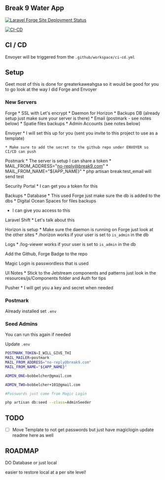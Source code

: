 ## Break 9 Water App

[![Laravel Forge Site Deployment Status](https://img.shields.io/endpoint?url=https%3A%2F%2Fforge.laravel.com%2Fsite-badges%2F672a55d7-caee-4ce2-bed1-eba6e0c185f2%3Fdate%3D1%26commit%3D1&style=flat)](https://forge.laravel.com/servers/662538/sites/1970721)


[![CI-CD](https://github.com/Break9dev/clean-water/actions/workflows/ci-cd.yml/badge.svg)](https://github.com/Break9dev/clean-water/actions/workflows/ci-cd.yml)

## CI / CD

Envoyer will be triggered from the `.github/workspace/ci-cd.yml`

## Setup

Geet most of this is done for greaterkaweahgsa so it would be good for you to go look at the way I did Forge and Envoyer

### New Servers

Forge
    * SSL with Let's encrypt
    * Daemon for Horizon
    * Backups DB (already setup just make sure your server is there)
    * Email (postmark - see notes below)
    * Spatie files backups
    * Admin Accounts (see notes below)

Envoyer
    * I will set this up for you (sent you invite to this project to use as a template)

    * Make sure to add the secret to the github repo under ENVOYER so CI/CD can push
 

Postmark
    * The server is setup I can share a token
    * MAIL_FROM_ADDRESS="no-reply@break9.com"
    * MAIL_FROM_NAME="${APP_NAME}"
    * php artisan break:test_email will send test
  

Security Portal
    * I can get you a token for this
 

Backups
    * Database
      * This used Forge just make sure the db is added to the dbs
     * Digital Ocean Spaces for files backups

- I can give you access to this

 Laravel Shift
    * Let's talk about this
 

Horizon is setup
    * Make sure the daemon is running on Forge just look at the other sites
    * /horizon works if your user is set to `is_admin` in the db
 

Logs
    * /log-viewer works if your user is set to `is_admin` in the db

Add the Github, Forge Badge to the repo

Magic Login is passwordless that is used

UI Notes
    * Stick to the Jetstream components and patterns just look in the resources/js/Components folder and Auth for tips

Pusher
	  * I will get you a key and secret when needed

### Postmark

Already installed set `.env`

### Seed Admins

You can run this again if needed

Update `.env`

```bash
POSTMARK_TOKEN=I_WILL_GIVE_THI
MAIL_MAILER=postmark
MAIL_FROM_ADDRESS="no-reply@break9.com"
MAIL_FROM_NAME="${APP_NAME}"
```

```bash
ADMIN_ONE=bobbelcher@gmail.com

ADMIN_TWO=bobbelcher+101@gmail.com

#Passwords just come from Magic Login
```

```bash
php artisan db:seed --class=AdminSeeder
```

## TODO

- [ ]  Move Template to not get passwords but just have magiclogin update readme here as well

## ROADMAP

DO Database or just local 

easier to restore local at a per site level!
